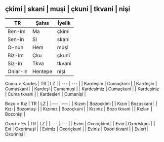 çkimi | skani | muşi | çkuni | tkvani | nişi
-

| TR | Şahıs | İyelik |
| --- | --- | --- |
| Ben-im | Ma | çkimi |
| Sen-in | Si | skani |
| O-nun | Hem | muşi |
| Biz-im | Çku | çkuni |
| Siz-in | Tkva | tkvani |
| Onlar-ın | Hentepe | nişi |

Cuma > Kardeş
| TR | LZ |
| --- | --- |
| Kardeşim | Cumaçkimi |
| Kardeşin | Cumaskani |
| Kardeşi | Cumamuşi |
| Kardeşimiz | Cumaçkuni |
| Kardeşiniz | Cuma tkvani |
| Kardeşleri | Cumanişi |

Bozo > Kız
| TR | LZ |
| --- | --- |
| Kızım | Bozoçkimi |
| Kızın | Bozoskani |
| Kızı | Bozomuşi |
| Kızımız | Bozoçkuni |
| Kızınız | Bozo tkvani |
| Kızları | Bozonişi |

Oxori > Ev
| TR | LZ |
| --- | --- |
| Evim | Oxoriçkimi |
| Evin | Oxoriskani |
| Evi | Oxorimuşi |
| Evimiz | Oxoriçkuni |
| Eviniz | Oxori tkvani |
| Evleri | Oxorinişi |
